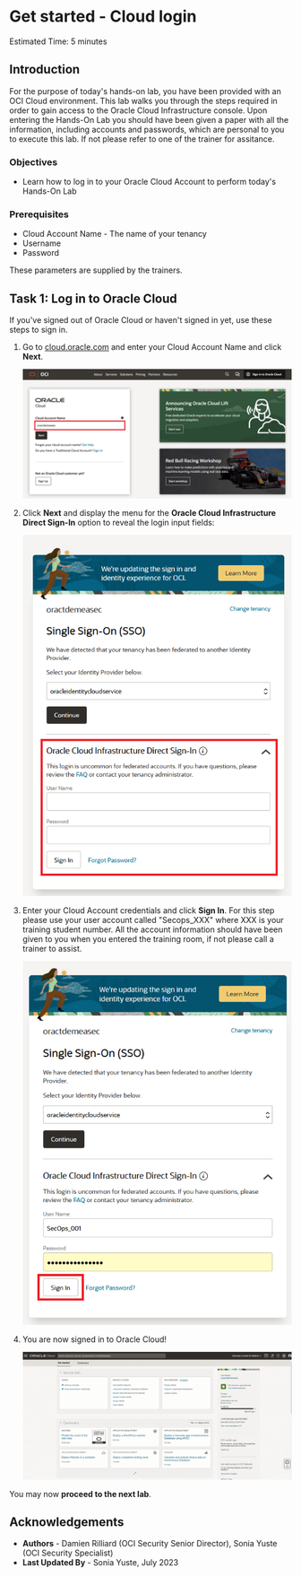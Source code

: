 # Get started - Cloud login

Estimated Time: 5 minutes

## Introduction

For the purpose of today's hands-on lab, you have been provided with an OCI Cloud environment. This lab walks you through the steps required in order to gain access to the Oracle Cloud Infrastructure console. Upon entering the Hands-On Lab you should have been given a paper with all the information, including accounts and passwords, which are personal to you to execute this lab. If not please refer to one of the trainer for assitance.

### Objectives

- Learn how to log in to your Oracle Cloud Account to perform today's Hands-On Lab

### Prerequisites

- Cloud Account Name - The name of your tenancy
- Username
- Password

These parameters are supplied by the trainers.

## Task 1:  Log in to Oracle Cloud
If you've signed out of Oracle Cloud or haven't signed in yet, use these steps to sign in.

1. Go to [cloud.oracle.com](https://cloud.oracle.com) and enter your Cloud Account Name and click **Next**. 

    ![Cloud Account Name](./images/cloud-oracle.png "Cloud Account Name")

2. Click **Next** and display the menu for the **Oracle Cloud Infrastructure Direct Sign-In** option to reveal the login input fields:

    ![Click Continue Single Sign-In](./images/cloud-login-tenant.png "Click Continue Single Sign-In")

3. Enter your Cloud Account credentials and click **Sign In**. For this step please use your user account called "Secops_XXX" where XXX is your training student number. All the account information should have been given to you when you entered the training room, if not please call a trainer to assist. 

    ![Sign in](./images/oci-signin.png "Sign in")

4. You are now signed in to Oracle Cloud!

    ![OCI Console Home Page](./images/oci-console.png "OCI Console Home Page")

You may now **proceed to the next lab**.

## Acknowledgements
- **Authors** - Damien Rilliard (OCI Security Senior Director), Sonia Yuste (OCI Security Specialist) 
- **Last Updated By** - Sonia Yuste, July 2023
